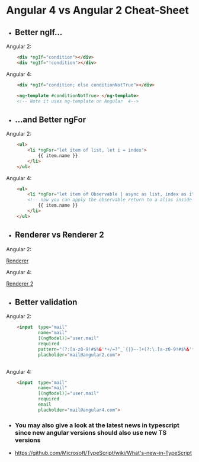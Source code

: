 # Angular 4 vs Angular 2 Cheat-Sheet

* ## Better ngIf...

Angular 2:
``` HTML
    <div *ngIf="condition"></div>
    <div *ngIf="!condition"></div>
```
Angular 4:
```HTML
    <div *ngIf="condition; else conditionNotTrue"></div>

    <ng-template #conditionNotTrue> </ng-template>
    <!-- Note it uses ng-template on Angular  4-->
```

* ## ...and Better ngFor 
Angular 2:
``` HTML
    <ul>
        <li *ngFor="let item of list, let i = index">
            {{ item.name }}
        </li>
    </ul>
```
Angular 4:
```HTML
    <ul>
        <li *ngFor="let item of Observable | async as list, index as i">
        <!-- now you can apply the observable return to a alias inside the ngFor-->
            {{ item.name }}
        </li>
    </ul>
```
* ## Renderer vs Renderer 2 
Angular 2:

[Renderer](https://angular.io/api/core/Renderer)

Angular 4:

[Renderer 2](https://angular.io/api/core/Renderer2)

* ## Better validation
Angular 2:
``` HTML
    <input  type="mail"
            name="mail"
            [(ngModel)]="user.mail"
            required
            pattern="(?:[a-z0-9!#$%&'*+/=?^_`{|}~-]+(?:\.[a-z0-9!#$%&'*+/=?^_`{|}~-]+)*|"(?:[\x01-\x08\x0b\x0c\x0e-\x1f\x21\x23-\x5b\x5d-\x7f]|\\[\x01-\x09\x0b\x0c\x0e-\x7f])*")@(?:(?:[a-z0-9](?:[a-z0-9-]*[a-z0-9])?\.)+[a-z0-9](?:[a-z0-9-]*[a-z0-9])?|\[(?:(?:25[0-5]|2[0-4][0-9]|[01]?[0-9][0-9]?)\.){3}(?:25[0-5]|2[0-4][0-9]|[01]?[0-9][0-9]?|[a-z0-9-]*[a-z0-9]:(?:[\x01-\x08\x0b\x0c\x0e-\x1f\x21-\x5a\x53-\x7f]|\\[\x01-\x09\x0b\x0c\x0e-\x7f])+)\])"
            placholder="mail@angular2.com">
    
```
Angular 4:
```HTML
    <input  type="mail"
            name="mail"
            [(ngModel)]="user.mail"
            required
            email
            placholder="mail@angular4.com">
```
* ### You may also give a look at the latest news in typescript since new angular versions should also use new TS versions
 - https://github.com/Microsoft/TypeScript/wiki/What's-new-in-TypeScript
 